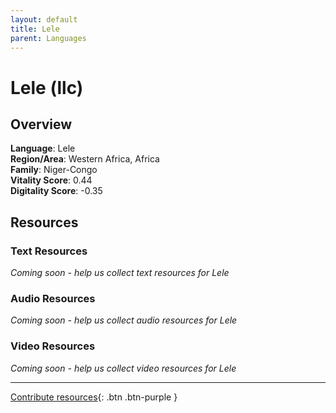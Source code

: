 ```yaml
---
layout: default
title: Lele
parent: Languages
---
```


# Lele (llc)

## Overview

**Language**: Lele  
**Region/Area**: Western Africa, Africa  
**Family**: Niger-Congo  
**Vitality Score**: 0.44  
**Digitality Score**: -0.35  

## Resources

### Text Resources
*Coming soon - help us collect text resources for Lele*

### Audio Resources
*Coming soon - help us collect audio resources for Lele*

### Video Resources
*Coming soon - help us collect video resources for Lele*

---

[Contribute resources](https://fairtrain.github.io/){: .btn .btn-purple }

